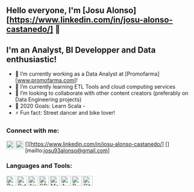 ## Hello everyone, I'm [Josu Alonso][https://www.linkedin.com/in/josu-alonso-castanedo/] 👋

## I'm an Analyst, BI Developper and Data enthusiastic!
- 🔭 I’m currently working as a Data Analyst at [Promofarma][www.promofarma.com]!
- 🌱 I’m currently learning ETL Tools and cloud computing services
- 👯 I’m looking to collaborate with other content creators (preferably on Data Engineering projects)
- 🥅 2020 Goals: Learn Scala -  
- ⚡ Fun fact: Street dancer and bike lover! 

### Connect with me:

[<img align="left" alt="LinkedIn" width="22px" src="https://cdn.jsdelivr.net/npm/simple-icons@v3/icons/linkedin.svg" />][https://www.linkedin.com/in/josu-alonso-castanedo/]
[<img align="left" alt="Emai" width="22px" src="https://cdn.jsdelivr.net/npm/simple-icons@3.4.0/icons/minutemailer.svg" />][mailto:josu93alonso@gmail.com]
<br />

### Languages and Tools:


<img align="left" alt="Bash" width="26px" src="https://cdn.jsdelivr.net/npm/simple-icons@3.4.0/icons/gnubash.svg" />
<img align="left" alt="Python" width="26px" src="https://cdn.jsdelivr.net/npm/simple-icons@3.4.0/icons/python.svg" />
<img align="left" alt="Airflow" width="26px" src="https://cdn.jsdelivr.net/npm/simple-icons@3.4.0/icons/apacheairflow.svg" />
<img align="left" alt="SQL" width="26px" src="https://cdn.jsdelivr.net/npm/simple-icons@3.4.0/icons/postgresql.svg" />
<img align="left" alt="MongoDB" width="26px" src="https://cdn.jsdelivr.net/npm/simple-icons@3.4.0/icons/mongodb.svg" />
<img align="left" alt="AWS" width="26px" src="https://cdn.jsdelivr.net/npm/simple-icons@3.4.0/icons/amazonaws.svg" />
<img align="left" alt="R" width="26px" src="<img align="left" alt="Python" width="26px" src="https://cdn.jsdelivr.net/npm/simple-icons@3.4.0/icons/r.svg" />
<img align="left" alt="Git" width="26px" src="https://cdn.jsdelivr.net/npm/simple-icons@3.4.0/icons/git.svg" />

<br />
<br />
